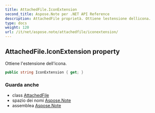 ```yaml
---
title: AttachedFile.IconExtension
second_title: Aspose.Note per .NET API Reference
description: AttachedFile proprietà. Ottiene lestensione dellicona.
type: docs
weight: 120
url: /it/net/aspose.note/attachedfile/iconextension/
---
```

## AttachedFile.IconExtension property

Ottiene l'estensione dell'icona.

```csharp
public string IconExtension { get; }
```

### Guarda anche

* class [AttachedFile](../)
* spazio dei nomi [Aspose.Note](../../attachedfile/)
* assemblea [Aspose.Note](../../../)



